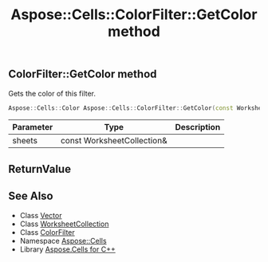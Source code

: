 ﻿---
title: Aspose::Cells::ColorFilter::GetColor method
linktitle: GetColor
second_title: Aspose.Cells for C++ API Reference
description: 'Aspose::Cells::ColorFilter::GetColor method. Gets the color of this filter in C++.'
type: docs
weight: 800
url: /cpp/aspose.cells/colorfilter/getcolor/
---
## ColorFilter::GetColor method


Gets the color of this filter.

```cpp
Aspose::Cells::Color Aspose::Cells::ColorFilter::GetColor(const WorksheetCollection &sheets)
```


| Parameter | Type | Description |
| --- | --- | --- |
| sheets | const WorksheetCollection\& |  |

## ReturnValue



## See Also

* Class [Vector](../../vector/)
* Class [WorksheetCollection](../../worksheetcollection/)
* Class [ColorFilter](../)
* Namespace [Aspose::Cells](../../)
* Library [Aspose.Cells for C++](../../../)
